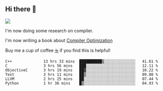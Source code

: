 


<!--
**liusy58/liusy58** is a ✨ _special_ ✨ repository because its `README.md` (this file) appears on your GitHub profile.

Here are some ideas to get you started:

- 🔭 I’m currently working on ...
- 🌱 I’m currently learning ...
- 👯 I’m looking to collaborate on ...
- 🤔 I’m looking for help with ...
- 💬 Ask me about ...
- 📫 How to reach me: ...
- 😄 Pronouns: ...
- ⚡ Fun fact: ...
-->
<!--
![](https://komarev.com/ghpvc/?username=liusy58&color=brightgreen&label=PROFILE+VIEWS)




- 🔭 I’m currently working on my .
- 📫 How to reach me:plz contact me by [email](liusy58@,ail2.sysu.edu.cn) or WeChat(LIUSIYU_58)
- 🏫 I'm an undergraduate in Sun-Yat-sen University majoring in the computer science. Expected to graduate in Spring 2021.
- 👯 I'm now interested in System such as OS, Compiler and Database. 
- 🤔 I’m looking for help with Database System.
-->

## Hi there 👋
![](https://komarev.com/ghpvc/?username=liusy58&color=brightgreen&label=PROFILE+VIEWS)



I'm now doing some research on compiler.

I'm now writing a book about [Compiler Optimization](https://github.com/liusy58/CompilerNotes) 

Buy me a cup of coffee [☕️](https://user-images.githubusercontent.com/45984215/202376581-4837a283-4812-4063-82bc-cc9c3101d3a5.jpg) if you find this is helpful!


 <!--START_SECTION:waka-->

```text
C++              13 hrs 33 mins  ██████████▒░░░░░░░░░░░░░░   41.61 %
C                3 hrs 56 mins   ███░░░░░░░░░░░░░░░░░░░░░░   12.11 %
ObjectiveC       3 hrs 19 mins   ██▓░░░░░░░░░░░░░░░░░░░░░░   10.22 %
Text             3 hrs 11 mins   ██▒░░░░░░░░░░░░░░░░░░░░░░   09.80 %
LLVM             2 hrs 25 mins   ██░░░░░░░░░░░░░░░░░░░░░░░   07.44 %
Python           1 hr 36 mins    █▒░░░░░░░░░░░░░░░░░░░░░░░   04.93 %
```

<!--END_SECTION:waka-->

